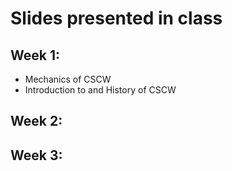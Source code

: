 # Slides presented in class

## Week 1:
   * Mechanics of CSCW
   * Introduction to and History of CSCW

## Week 2: 

## Week 3:
